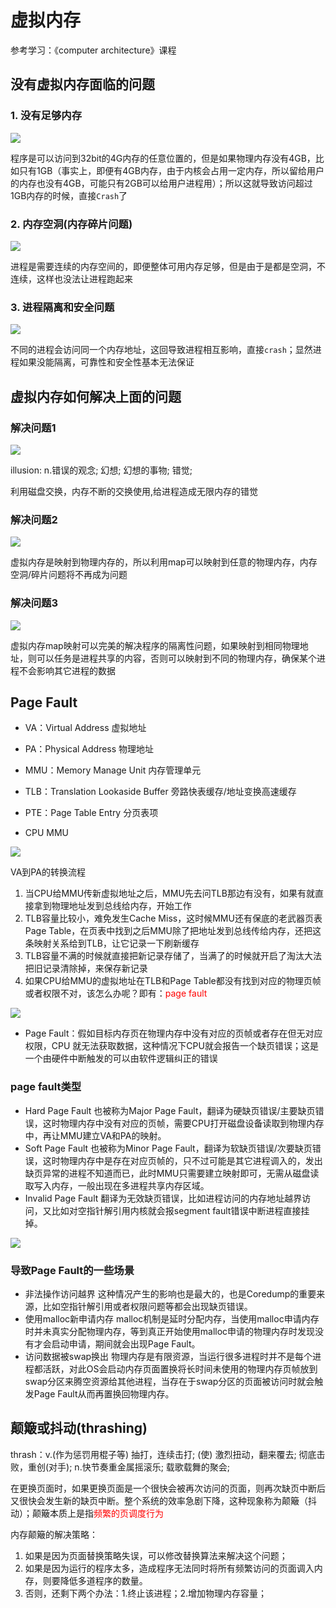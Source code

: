 
# 虚拟内存

参考学习：《computer architecture》课程

## 没有虚拟内存面临的问题

### 1. 没有足够内存

![](../04_page/imgs/vmpro1.png)

程序是可以访问到32bit的4G内存的任意位置的，但是如果物理内存没有4GB，比如只有1GB（事实上，即便有4GB内存，由于内核会占用一定内存，所以留给用户的内存也没有4GB，可能只有2GB可以给用户进程用）；所以这就导致访问超过1GB内存的时候，直接`Crash`了

### 2. 内存空洞(内存碎片问题)

![](../04_page/imgs/vmpro2.png)

进程是需要连续的内存空间的，即便整体可用内存足够，但是由于是都是空洞，不连续，这样也没法让进程跑起来

### 3. 进程隔离和安全问题

![](../04_page/imgs/vmpro3.png)

不同的进程会访问同一个内存地址，这回导致进程相互影响，直接`crash`；显然进程如果没能隔离，可靠性和安全性基本无法保证

## 虚拟内存如何解决上面的问题

### 解决问题1

![](../04_page/imgs/vmsolve1.png)

illusion: n.错误的观念; 幻想; 幻想的事物; 错觉;

利用磁盘交换，内存不断的交换使用,给进程造成无限内存的错觉

### 解决问题2

![](../04_page/imgs/vmsolve2.png)

虚拟内存是映射到物理内存的，所以利用map可以映射到任意的物理内存，内存空洞/碎片问题将不再成为问题

### 解决问题3

![](../04_page/imgs/vmsolve3.png)

虚拟内存map映射可以完美的解决程序的隔离性问题，如果映射到相同物理地址，则可以任务是进程共享的内容，否则可以映射到不同的物理内存，确保某个进程不会影响其它进程的数据

## Page Fault

* VA：Virtual Address 虚拟地址
* PA：Physical Address 物理地址
* MMU：Memory Manage Unit 内存管理单元
* TLB：Translation Lookaside Buffer 旁路快表缓存/地址变换高速缓存
* PTE：Page Table Entry 分页表项

* CPU MMU

![](../04_page/imgs/cpu_mmu.png)

VA到PA的转换流程

1. 当CPU给MMU传新虚拟地址之后，MMU先去问TLB那边有没有，如果有就直接拿到物理地址发到总线给内存，开始工作
2. TLB容量比较小，难免发生Cache Miss，这时候MMU还有保底的老武器页表 Page Table，在页表中找到之后MMU除了把地址发到总线传给内存，还把这条映射关系给到TLB，让它记录一下刷新缓存
3. TLB容量不满的时候就直接把新记录存储了，当满了的时候就开启了淘汰大法把旧记录清除掉，来保存新记录
4. 如果CPU给MMU的虚拟地址在TLB和Page Table都没有找到对应的物理页帧或者权限不对，该怎么办呢？即有：<font color='red'>page fault</font>

![](../04_page/imgs/cpu_mmu2.png)

* Page Fault：假如目标内存页在物理内存中没有对应的页帧或者存在但无对应权限，CPU 就无法获取数据，这种情况下CPU就会报告一个缺页错误；这是一个由硬件中断触发的可以由软件逻辑纠正的错误

### page fault类型

* Hard Page Fault 也被称为Major Page Fault，翻译为硬缺页错误/主要缺页错误，这时物理内存中没有对应的页帧，需要CPU打开磁盘设备读取到物理内存中，再让MMU建立VA和PA的映射。
* Soft Page Fault 也被称为Minor Page Fault，翻译为软缺页错误/次要缺页错误，这时物理内存中是存在对应页帧的，只不过可能是其它进程调入的，发出缺页异常的进程不知道而已，此时MMU只需要建立映射即可，无需从磁盘读取写入内存，一般出现在多进程共享内存区域。
* Invalid Page Fault 翻译为无效缺页错误，比如进程访问的内存地址越界访问，又比如对空指针解引用内核就会报segment fault错误中断进程直接挂掉。

![](../04_page/imgs/cpu_mmu3.png)

### 导致Page Fault的一些场景

* 非法操作访问越界 这种情况产生的影响也是最大的，也是Coredump的重要来源，比如空指针解引用或者权限问题等都会出现缺页错误。
* 使用malloc新申请内存 malloc机制是延时分配内存，当使用malloc申请内存时并未真实分配物理内存，等到真正开始使用malloc申请的物理内存时发现没有才会启动申请，期间就会出现Page Fault。
* 访问数据被swap换出 物理内存是有限资源，当运行很多进程时并不是每个进程都活跃，对此OS会启动内存页面置换将长时间未使用的物理内存页帧放到swap分区来腾空资源给其他进程，当存在于swap分区的页面被访问时就会触发Page Fault从而再置换回物理内存。

## 颠簸或抖动(thrashing)

thrash：v.(作为惩罚用棍子等) 抽打，连续击打; (使) 激烈扭动，翻来覆去; 彻底击败，重创(对手); n.快节奏重金属摇滚乐; 载歌载舞的聚会;

在更换页面时，如果更换页面是一个很快会被再次访问的页面，则再次缺页中断后又很快会发生新的缺页中断。整个系统的效率急剧下降，这种现象称为颠簸（抖动）；颠簸本质上是指<font color='red'>频繁的页调度行为</font>

内存颠簸的解决策略：
1. 如果是因为页面替换策略失误，可以修改替换算法来解决这个问题；
2. 如果是因为运行的程序太多，造成程序无法同时将所有频繁访问的页面调入内存，则要降低多道程序的数量。
3. 否则，还剩下两个办法：1.终止该进程；2.增加物理内存容量；
